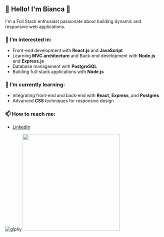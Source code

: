 ## 💜 Hello! I'm Bianca 💜                                                          
           

I'm a Full Stack enthusiast passionate about building dynamic and responsive web applications.

### 👀 I’m interested in:
- Front-end development with **React.js** and **JavaScript**
- Learning **MVC architecture** and Back-end development with **Node.js** and **Express.js**
- Database management with **PostgreSQL**
- Building full-stack applications with **Node.js** 

### 🌱 I’m currently learning:
- Integrating front-end and back-end with **React**, **Express**, and **Postgres**
- Advanced **CSS** techniques for responsive design

### 📫 How to reach me:
- [LinkedIn](https://www.linkedin.com/in/bianca-vilaverde-b54363278)

![giphy](https://github.com/user-attachments/assets/7f688a88-59bc-4104-88e1-371126f900cf)
<img src="https://github.com/user-attachments/assets/174bd0e9-701f-4930-8d16-6c9cbbf9c8f0" width="310" />






